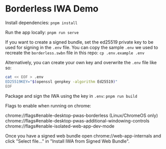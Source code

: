 # Borderless IWA Demo

Install dependencies:
`pnpm install`

Run the app locally:
`pnpm run serve`

If you want to create a signed bundle, set the ed25519 private key to be used
for signing in the `.env` file. You can copy the sample `.env` we used to
recreate the `borderless.swbn` file in this repo:
`cp .env.example .env`

Alternatively, you can create your own key and overwrite the `.env` file like so:

```bash
cat << EOF > .env
ED25519KEY="$(openssl genpkey -algorithm Ed25519)"
EOF
```

Package and sign the IWA using the key in `.env`:
`pnpm run build`

Flags to enable when running on chrome:

chrome://flags#enable-desktop-pwas-borderless (Linux/ChromeOS only)
chrome://flags#enable-desktop-pwas-additional-windowing-controls
chrome://flags#enable-isolated-web-app-dev-mode

Once you have a signed web bundle open chrome://web-app-internals and click
"Select file..." in "Install IWA from Signed Web Bundle".
